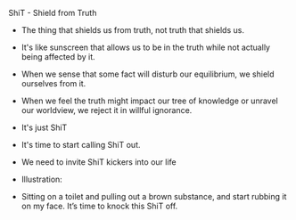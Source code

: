 ShiT - Shield from Truth

- The thing that shields us from truth, not truth that shields us.
- It's like sunscreen that allows us to be in the truth while not actually being affected by it.
- When we sense that some fact will disturb our equilibrium, we shield ourselves from it.
- When we feel the truth might impact our tree of knowledge or unravel our worldview, we reject it in willful ignorance.
- It's just ShiT
- It's time to start calling ShiT out.
- We need to invite ShiT kickers into our life

- Illustration:
- Sitting on a toilet and pulling out a brown substance, and start rubbing it on my face. It’s time to knock this ShiT off.